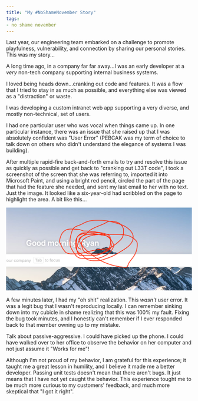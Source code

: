 ```yaml
---
title: "My #NoShameNovember Story"
tags:
- no shame november
---
```


Last year, our engineering team embarked on a challenge to promote playfulness, vulnerability, and connection by sharing our personal stories.  This was my story...

A long time ago, in a company far far away...I was an early developer at a *very* non-tech company supporting internal business systems.

I loved being heads down...cranking out code and features. It was a flow that I tried to stay in as much as possible, and everything else was viewed as a "distraction" or waste.

I was developing a custom intranet web app supporting a very diverse, and mostly non-technical, set of users.

I had one particular user who was vocal when things came up. In one particular instance, there was an issue that she raised up that I was absolutely confident was "User Error" (PEBCAK was my term of choice to talk down on others who didn't understand the elegance of systems I was building).

After multiple rapid-fire back-and-forth emails to try and resolve this issue as quickly as possible and get back to "cranking out L33T code", I took a screenshot of the screen that she was referring to, imported it into Microsoft Paint, and using a bright red pencil, circled the part of the page that had the feature she needed, and sent my last email to her with no text. Just the image. It looked like a six-year-old had scribbled on the page to highlight the area.  A bit like this…

![no shame](/images/2024-11-16.png)

A few minutes later, I had my "oh shit" realization. This *wasn't* user error. It was a legit bug that I wasn't reproducing locally. I can remember sinking down into my cubicle in shame realizing that this was 100% my fault. Fixing the bug took minutes, and I honestly can't remember if I ever responded back to that member owning up to my mistake.

Talk about passive-aggressive. I could have picked up the phone. I could have walked over to her office to observe the behavior on her computer and not just assume it "Works for me"!

Although I'm not proud of my behavior, I am grateful for this experience; it taught me a great lesson in humility, and I believe it made me a better developer. Passing unit tests doesn't mean that there aren't bugs. It just means that I have not yet caught the behavior.  This experience tought me to be much more curious to my customers' feedback, and much more skeptical that "I got it right".